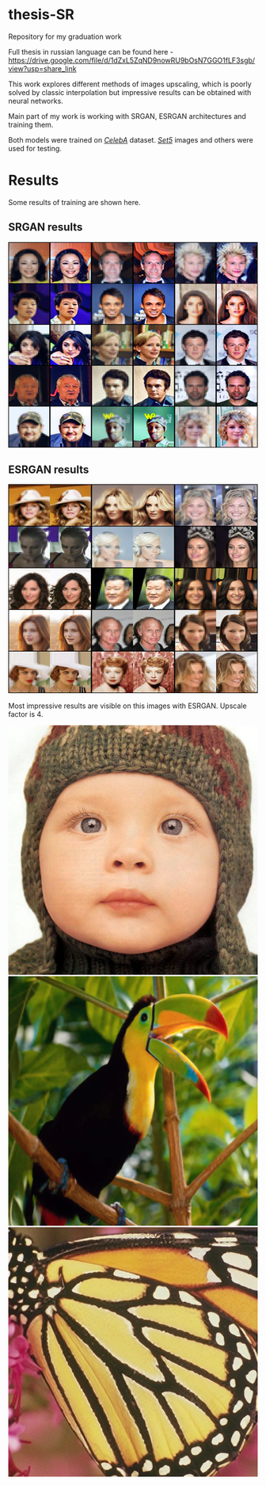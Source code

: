 # thesis-SR
Repository for my graduation work

Full thesis in russian language can be found here - https://drive.google.com/file/d/1dZxL5ZqND9nowRU9bOsN7GGO1fLF3sgb/view?usp=share_link

This work explores different methods of images upscaling, which is poorly solved by classic interpolation but impressive results can be obtained with neural networks.

Main part of my work is working with SRGAN, ESRGAN architectures and training them.

Both models were trained on [*CelebA*](https://mmlab.ie.cuhk.edu.hk/projects/CelebA.html) dataset. [*Set5*](http://people.rennes.inria.fr/Aline.Roumy/results/SR_BMVC12.html) images and others were used for testing.

# Results
Some results of training are shown here.
## SRGAN results
![SRGAN examples](results/srgan_examples.jpg?raw=true "SRGAN")

## ESRGAN results
![ESRGAN examples](results/esrgan_examples.jpg?raw=true "ESRGAN")

Most impressive results are visible on this images with ESRGAN. Upscale factor is 4.

![252px to 1008px](implemenations/esrgan/outputs/LRbic2_x4/sr-baby.png?raw=true "252px to 1008px")
![144px to 576px](implemenations/esrgan/outputs/LRbic2_x4/sr-bird.png?raw=true "144px tp 576px")
![126px to 504px](implemenations/esrgan/outputs/LRbic2_x4/sr-butterfly.png?raw=true "126px to 504px")
